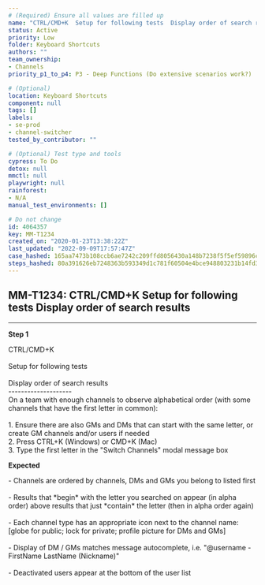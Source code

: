 ```yaml
---
# (Required) Ensure all values are filled up
name: "CTRL/CMD+K  Setup for following tests  Display order of search results"
status: Active
priority: Low
folder: Keyboard Shortcuts
authors: ""
team_ownership:
- Channels
priority_p1_to_p4: P3 - Deep Functions (Do extensive scenarios work?)

# (Optional)
location: Keyboard Shortcuts
component: null
tags: []
labels:
- se-prod
- channel-switcher
tested_by_contributor: ""

# (Optional) Test type and tools
cypress: To Do
detox: null
mmctl: null
playwright: null
rainforest:
- N/A
manual_test_environments: []

# Do not change
id: 4064357
key: MM-T1234
created_on: "2020-01-23T13:38:22Z"
last_updated: "2022-09-09T17:57:47Z"
case_hashed: 165aa7473b108ccb6ae7242c209ffd8056430a148b7238f5f5ef59896c5c581a3112cd161155ee2090b5f86587da1066
steps_hashed: 80a391626eb7248363b593349d1c781f60504e4bce948803231b14fd37220f0ad93707537ccc9a27ec73ad80a2e141f7
---
```


<!-- (Auto-generated) Based on frontmatter's "key" and "name" -->

## MM-T1234: CTRL/CMD+K Setup for following tests Display order of search results

---

**Step 1**

CTRL/CMD+K\
\
Setup for following tests\
\
Display order of search results\
\--------------------\
On a team with enough channels to observe alphabetical order (with some channels that have the first letter in common):\
\
1\. Ensure there are also GMs and DMs that can start with the same letter, or create GM channels and/or users if needed\
2\. Press CTRL+K (Windows) or CMD+K (Mac)\
3\. Type the first letter in the "Switch Channels" modal message box

**Expected**

\- Channels are ordered by channels, DMs and GMs you belong to listed first\
\
\- Results that \*begin\* with the letter you searched on appear (in alpha order) above results that just \*contain\* the letter (then in alpha order again)\
\
\- Each channel type has an appropriate icon next to the channel name: \[globe for public; lock for private; profile picture for DMs and GMs]\
\
\- Display of DM / GMs matches message autocomplete, i.e. "@username - FirstName LastName (Nickname)"\
\
\- Deactivated users appear at the bottom of the user list

